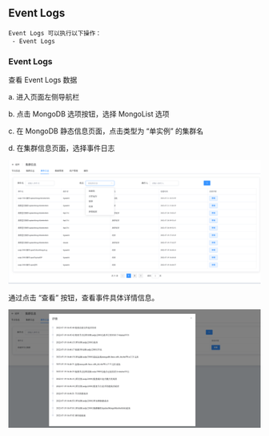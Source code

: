 ## Event Logs

```
Event Logs 可以执行以下操作：
 - Event Logs
```

### Event Logs

查看 Event Logs 数据

a. 进入页面左侧导航栏

b. 点击 MongoDB 选项按钮，选择 MongoList 选项

c. 在 MongoDB 静态信息页面，点击类型为 “单实例” 的集群名

d. 在集群信息页面，选择事件日志

![image-20220721184216913](../../../../Images/MongoDB_Standalone_EventLogs.png)



通过点击 “查看” 按钮，查看事件具体详情信息。

![image-20220721184625536](../../../../Images/MongoDB_Standalone_EventLogs2.png)

